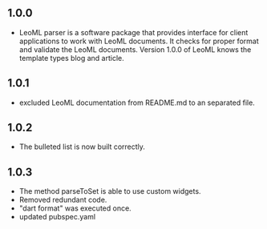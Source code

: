 ## 1.0.0

* LeoML parser is a software package that provides interface for client applications to work with
  LeoML documents. It checks for proper format and validate the LeoML documents. Version 1.0.0 of 
  LeoML knows the template types blog and article.

## 1.0.1

* excluded LeoML documentation from README.md to an separated file.

## 1.0.2

* The bulleted list is now built correctly.

## 1.0.3

* The method parseToSet is able to use custom widgets.
* Removed redundant code. 
* "dart format" was executed once.
* updated pubspec.yaml

